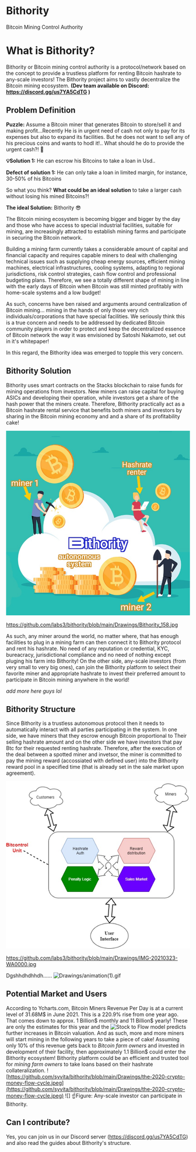 # Bithority

Bitcoin Mining Control Authority

# What is Bithority?

Bithority or Bitcoin mining control authority is a protocol/network based on the concept to provide a trustless platform for renting Bitcoin hashrate to any-scale investors! The Bithority project aims to vastly decentralize the Bitcoin mining ecosystem.
**(Dev team available on Discord: https://discord.gg/us7YA5CdTG )**

## Problem Definition
**Puzzle:** Assume a Bitcoin miner that generates Bitcoin to store/sell it and making profit...Recently He is in urgent need of cash not only to pay for its expenses but also to expand its facilities. But he does not want to sell any of his precious coins and wants to hodl it!.. What should he do to provide the urgent cash?! 🤔

**💡Solution 1:** He can escrow his Bitcoins to take a loan in Usd.. 

**Defect of solution 1:** He can only take a loan in limited margin, for instance, 30-50% of his Bitcoins

So what you think? **What could be an ideal solution** to take a larger cash without losing his mined Bitcoins?!  
 
**The ideal Solution:** Bithority  😎

The Bitcoin mining ecosystem is becoming bigger and bigger by the day and those who have access to special industrial facilities, suitable for mining, are increasingly attracted to establish mining farms and participate in securing the Bitcoin network. 

Building a mining farm currently takes a considerable amount of capital and financial capacity and requires capable miners to deal with challenging technical issues such as supplying cheap energy sources, efficient mining machines, electrical infrastructures, cooling systems, adapting to regional jurisdictions, risk control strategies, cash flow control and professional budgeting plans. Therefore, we see a totally different shape of mining in line with the early days of Bitcoin when Bitcoin was still minted profitably with home-scale systems and a low budget!

As such, concerns have ben raised and arguments around centralization of Bitcoin mining... mining in the hands of only those very rich individuals/corporations that have special facilities. We seriously think this is a true concern and needs to be addressed by dedicated Bitcoin community players in order to protect and keep the decentralized essence of Bitcoin network the way it was envisioned by Satoshi Nakamoto, set out in it's whitepaper!

In this regard, the Bithority idea was emerged to topple this very concern.

## Bithority Solution

Bithority uses smart contracts on the Stacks blockchain to raise funds for mining operations from investors. New miners can raise capital for buying ASICs and developing their operation, while investors get a share of the hash power that the miners create.
Therefore, Bithority practically act as a Bitcoin hashrate rental service that benefits both miners and investors by sharing in the Bitcoin mining economy and and a share of its profitability cake! 

![Drawings/Bithority_158.jpg](Drawings/Bithority_158.jpg)

https://github.com/labs3/bithority/blob/main/Drawings/Bithority_158.jpg

As such, any miner around the world, no matter where, that has enough facilities to plug in a mining farm can then connect it to Bithority protocol and rent his hashrate. No need of any reputation or credential, KYC, bureacracy, jurisdictional compliance and no need of nothing except pluging his farm into Bithority! 
On the other side, any-scale investors (from very small to very big ones), can join the Bithority platform to select their favorite miner and appropriate hashrate to invest their preferred amount to participate in Bitcoin mining anywhere in the world!

*add more here guys lol*

## Bithority Structure 
Since Bithority is a trustless autonomous protocol then it needs to automatically interact with all parties participating in the system. In one side, we have miners that they escrow enough Bitcoin proportional to 
Their selling hashrate amount and on the other side we have investors that pay Btc for their requested renting hashrate. Therefore, after the execution of the deal between a spotted miner and invetsor, the miner is committed to pay the mining reward (accossiated with defined user) into the Bithority reward pool in a specified time (that is already set in the sale market upon agreement). 


![Drawings/IMG-20210323-WA0000.jpg](Drawings/IMG-20210323-WA0000.jpg)

https://github.com/labs3/bithority/blob/main/Drawings/IMG-20210323-WA0000.jpg

Dgshhdhdhhdh...... 
![Drawings/animation(1).gif](Drawings/animation(1).gif) 

## Potential Market and Users

According to Ycharts.com, Bitcoin Miners Revenue Per Day is at a current level of 31.68M$ in June 2021. This is a 220.9% rise from one year ago. That comes down to approx. 1 Billion$ monthly and 11 Billion$ yearly! These are only the estimates for this year and the ![Stock to Flow model](https://medium.com/@100trillionUSD/bitcoin-stock-to-flow-cross-asset-model-50d260feed12) predicts further increases in Bitcoin valuation. And as such, more and more miners will start mining in the following years to take a piece of cake! 
Assuming only 10% of this revenue gets back to _Bitcoin farm owners_ and invested in development of their facility, then approximately 1.1 Billion$ could enter the Bithority ecosystem! Bithority platform could be an efficient and trusted tool for _mining farm owners_ to take loans based on their hashrate collateralization.
![https://github.com/syvita/bithority/blob/main/Drawings/the-2020-crypto-money-flow-cycle.jpeg](https://github.com/syvita/bithority/blob/main/Drawings/the-2020-crypto-money-flow-cycle.jpeg) 
  ![]        ☝️Figure: Any-scale investor can participate in Bithority. 


## Can I contribute?
Yes, you can join us in our Discord server (https://discord.gg/us7YA5CdTG) and also read the guides about Bithority's structure.

